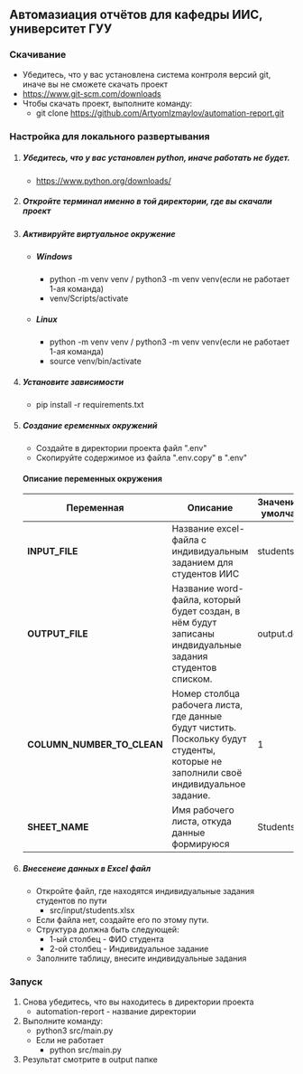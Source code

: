 
## Автомазиация отчётов для кафедры ИИС, университет ГУУ

### Скачивание
- Убедитесь, что у вас установлена система контроля версий git, иначе вы не сможете скачать проект
- https://www.git-scm.com/downloads
- Чтобы скачать проект, выполните команду:
  - git clone https://github.com/ArtyomIzmaylov/automation-report.git



### Настройка для локального развертывания
1. ##### Убедитесь, что у вас установлен python, иначе работать не будет.
   * https://www.python.org/downloads/
2. ##### Откройте терминал именно в той директории, где вы скачали проект
3. ##### Активируйте виртуальное окружение
   * ##### Windows
     * python -m venv venv / python3 -m venv venv(если не работает 1-ая команда)
     * venv/Scripts/activate
   * ##### Linux
     * python -m venv venv / python3 -m venv venv(если не работает 1-ая команда)
     * source venv/bin/activate
4. ##### Установите зависимости
   * pip install -r requirements.txt
5. ##### Создание еременных окружений
   * Создайте в директории проекта файл ".env"
   * Скопируйте содержимое из файла ".env.copy" в ".env"
    #### Описание переменных окружения
   
    | Переменная                 | Описание                                                                                                                            | Значение(по-умолчанию) |
    |----------------------------|-------------------------------------------------------------------------------------------------------------------------------------|------------------------|
    | **INPUT_FILE**             | Название excel-файла с индивидуальным заданием для студентов ИИС                                                                    | students.xlsx          |
    | **OUTPUT_FILE**            | Название word-файла, который будет создан, в нём будут записаны индвидуальные задания студентов списком.                            | output.docx            |
    | **COLUMN_NUMBER_TO_CLEAN** | Номер столбца рабочега листа, где данные будут чистить. Поскольку будут студенты, которые не заполнили своё индивидуальное задание. | 1                      |
    | **SHEET_NAME**             | Имя рабочего листа, откуда данные формируюся                                                                                        | Students               |
6. ##### Внесенеие данных в Excel файл
   * Откройте файл, где находятся индивидуальные задания студентов по пути
     * src/input/students.xlsx
   * Если файла нет, создайте его по этому пути.
   * Структура должна быть следующей:
     * 1-ый столбец - ФИО студента
     * 2-ой столбец - Индивидуальное задание
   * Заполните таблицу, внесите индивидуальные задания

### Запуск
  1. Снова убедитесь, что вы находитесь в директории проекта
     * automation-report - название директории
  2. Выполните команду:
     * python3 src/main.py
     * Если не работает
          * python src/main.py
  3. Результат смотрите в output папке